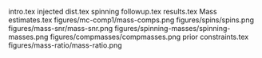 intro.tex
injected dist.tex
spinning followup.tex
results.tex
Mass estimates.tex
figures/mc-comp1/mass-comps.png
figures/spins/spins.png
figures/mass-snr/mass-snr.png
figures/spinning-masses/spinning-masses.png
figures/compmasses/compmasses.png
prior constraints.tex
figures/mass-ratio/mass-ratio.png
